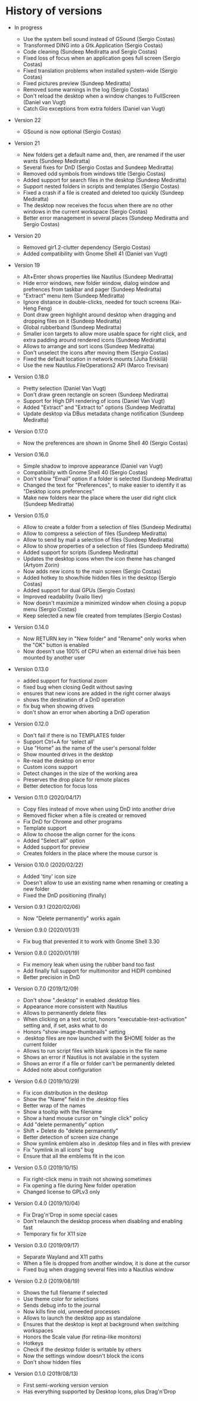 # History of versions #

* In progress
  * Use the system bell sound instead of GSound (Sergio Costas)
  * Transformed DING into a Gtk.Application (Sergio Costas)
  * Code cleaning (Sundeep Mediratta and Sergio Costas)
  * Fixed loss of focus when an application goes full screen (Sergio Costas)
  * Fixed translation problems when installed system-wide (Sergio Costas)
  * Fixed pictures preview (Sundeep Mediratta)
  * Removed some warnings in the log (Sergio Costas)
  * Don't reload the desktop when a window changes to FullScreen (Daniel van Vugt)
  * Catch Gio exceptions from extra folders (Daniel van Vugt)

* Version 22
  * GSound is now optional (Sergio Costas)

* Version 21
  * New folders get a default name and, then, are renamed if the user wants (Sundeep Mediratta)
  * Several fixes for DnD (Sergio Costas and Sundeep Mediratta)
  * Removed odd symbols from windows title (Sergio Costas)
  * Added support for search files in the desktop (Sundeep Mediratta)
  * Support nested folders in scripts and templates (Sergio Costas)
  * Fixed a crash if a file is created and deleted too quickly (Sundeep Mediratta)
  * The desktop now receives the focus when there are no other windows in the current workspace (Sergio Costas)
  * Better error management in several places (Sundeep Mediratta and Sergio Costas)

* Version 20
  * Removed gir1.2-clutter dependency (Sergio Costas)
  * Added compatibility with Gnome Shell 41 (Daniel van Vugt)

* Version 19
  * Alt+Enter shows properties like Nautilus (Sundeep Mediratta)
  * Hide error windows, new folder window, dialog window and prefrences from taskbar and pager (Sundeep Mediratta)
  * "Extract" menu item (Sundeep Mediratta)
  * Ignore distance in double-clicks, needed for touch screens (Kai-Heng Feng)
  * Dont draw green highlight around desktop when dragging and dropping files on it (Sundeep Mediratta)
  * Global rubberband (Sundeep Mediratta)
  * Smaller icon targets to allow more usable space for right click, and extra padding around rendered icons (Sundeep Mediratta)
  * Allows to arrange and sort icons (Sundeep Mediratta)
  * Don't unselect the icons after moving them (Sergio Costas)
  * Fixed the default location in network mounts (Juha Erkkilä)
  * Use the new Nautilus.FileOperations2 API (Marco Trevisan)

* Version 0.18.0
  * Pretty selection (Daniel Van Vugt)
  * Don't draw green rectangle on screen (Sundeep Mediratta)
  * Support for High DPI rendering of icons (Daniel Van Vugt)
  * Added "Extract" and "Extract to" options (Sundeep Mediratta)
  * Update desktop via DBus metadata change notification (Sundeep Mediratta)

* Version 0.17.0
  * Now the preferences are shown in Gnome Shell 40 (Sergio Costas)

* Version 0.16.0
  * Simple shadow to improve appearance (Daniel van Vugt)
  * Compatibility with Gnome Shell 40 (Sergio Costas)
  * Don't show "Email" option if a folder is selected (Sundeep Mediratta)
  * Changed the text for "Preferences", to make easier to identify it as "Desktop icons preferences"
  * Make new folders near the place where the user did right click (Sundeep Mediratta)

* Version 0.15.0
  * Allow to create a folder from a selection of files (Sundeep Mediratta)
  * Allow to compress a selection of files (Sundeep Mediratta)
  * Allow to send by mail a selection of files (Sundeep Mediratta)
  * Allow to show properties of a selection of files (Sundeep Mediratta)
  * Added support for scripts (Sundeep Mediratta)
  * Updates the desktop icons when the icon theme has changed (Artyom Zorin)
  * Now adds new icons to the main screen (Sergio Costas)
  * Added hotkey to show/hide hidden files in the desktop (Sergio Costas)
  * Added support for dual GPUs (Sergio Costas)
  * Improved readability (Ivailo Iliev)
  * Now doesn't maximize a minimized window when closing a popup menu (Sergio Costas)
  * Keep selected a new file created from templates (Sergio Costas)

* Version 0.14.0
  * Now RETURN key in "New folder" and "Rename" only works when the "OK" button is enabled
  * Now doesn't use 100% of CPU when an external drive has been mounted by another user

* Version 0.13.0
  * added support for fractional zoom
  * fixed bug when closing Gedit without saving
  * ensures that new icons are added in the right corner always
  * shows the destination of a DnD operation
  * fix bug when showing drives
  * don't show an error when aborting a DnD operation

* Version 0.12.0
  * Don't fail if there is no TEMPLATES folder
  * Support Ctrl+A for 'select all'
  * Use "Home" as the name of the user's personal folder
  * Show mounted drives in the desktop
  * Re-read the desktop on error
  * Custom icons support
  * Detect changes in the size of the working area
  * Preserves the drop place for remote places
  * Better detection for focus loss

* Version 0.11.0 (2020/04/17)
  * Copy files instead of move when using DnD into another drive
  * Removed flicker when a file is created or removed
  * Fix DnD for Chrome and other programs
  * Template support
  * Allow to choose the align corner for the icons
  * Added "Select all" option
  * Added support for preview
  * Creates folders in the place where the mouse cursor is

* Version 0.10.0 (2020/02/22)
  * Added 'tiny' icon size
  * Doesn't allow to use an existing name when renaming or creating a new folder
  * Fixed the DnD positioning (finally)

* Version 0.9.1 (2020/02/06)
  * Now "Delete permanently" works again

* Version 0.9.0 (2020/01/31)
  * Fix bug that prevented it to work with Gnome Shell 3.30

* Version 0.8.0 (2020/01/19)
  * Fix memory leak when using the rubber band too fast
  * Add finally full support for multimonitor and HiDPI combined
  * Better precision in DnD

* Version 0.7.0 (2019/12/09)
  * Don't show ".desktop" in enabled .desktop files
  * Appearance more consistent with Nautilus
  * Allows to permanently delete files
  * When clicking on a text script, honors "executable-text-activation" setting and, if set, asks what to do
  * Honors "show-image-thumbnails" setting
  * .desktop files are now launched with the $HOME folder as the current folder
  * Allows to run script files with blank spaces in the file name
  * Shows an error if Nautilus is not available in the system
  * Shows an error if a file or folder can't be permanently deleted
  * Added note about configuration

* Version 0.6.0 (2019/10/29)
  * Fix icon distribution in the desktop
  * Show the "Name" field in the .desktop files
  * Better wrap of the names
  * Show a tooltip with the filename
  * Show a hand mouse cursor on "single click" policy
  * Add "delete permanently" option
  * Shift + Delete do "delete permanently"
  * Better detection of screen size change
  * Show symlink emblem also in .desktop files and in files with preview
  * Fix "symlink in all icons" bug
  * Ensure that all the emblems fit in the icon

* Version 0.5.0 (2019/10/15)
  * Fix right-click menu in trash not showing sometimes
  * Fix opening a file during New folder operation
  * Changed license to GPLv3 only

* Version 0.4.0 (2019/10/04)
  * Fix Drag'n'Drop in some special cases
  * Don't relaunch the desktop process when disabling and enabling fast
  * Temporary fix for X11 size

* Version 0.3.0 (2019/09/17)
  * Separate Wayland and X11 paths
  * When a file is dropped from another window, it is done at the cursor
  * Fixed bug when dragging several files into a Nautilus window

* Version 0.2.0 (2019/08/19)
  * Shows the full filename if selected
  * Use theme color for selections
  * Sends debug info to the journal
  * Now kills fine old, unneeded processes
  * Allows to launch the desktop app as standalone
  * Ensures that the desktop is kept at background when switching workspaces
  * Honors the Scale value (for retina-like monitors)
  * Hotkeys
  * Check if the desktop folder is writable by others
  * Now the settings window doesn't block the icons
  * Don't show hidden files

* Version 0.1.0 (2019/08/13)
  * First semi-working version version
  * Has everything supported by Desktop Icons, plus Drag'n'Drop
